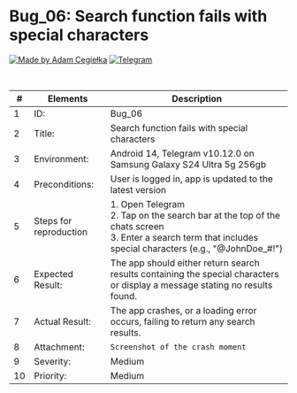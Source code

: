 # Bug_06: Search function fails with special characters

[![Made by Adam Cegiełka](https://img.shields.io/badge/made%20by%20-Adam%20Cegielka-blue.svg?style=flat-square)](https://adamcegielka.pl)
[![Telegram](https://img.shields.io/badge/Testing%20App-Telegram-24A1DE.svg?logo=telegram)](https://web.telegram.org)

<br>

| # | Elements | Description |
| --- | --- | --- |
| 1 | ID: | Bug_06|
| 2 | Title: | Search function fails with special characters |
| 3 | Environment: | Android 14, Telegram v10.12.0 on Samsung Galaxy S24 Ultra 5g 256gb |
| 4 | Preconditions: | User is logged in, app is updated to the latest version |
| 5 | Steps for reproduction | 1. Open Telegram<br>2. Tap on the search bar at the top of the chats screen<br>3. Enter a search term that includes special characters (e.g., "@JohnDoe_#!") |
| 6 | Expected Result: | The app should either return search results containing the special characters or display a message stating no results found.  |
| 7 | Actual Result: | The app crashes, or a loading error occurs, failing to return any search results. |
| 8 | Attachment: | `Screenshot of the crash moment` |
| 9 | Severity: | Medium |
| 10 | Priority: | Medium |
